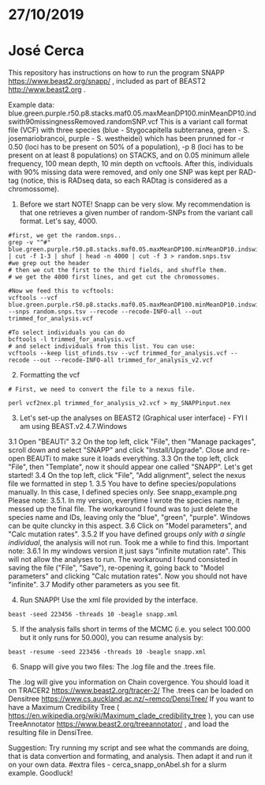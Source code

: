 # 27/10/2019
# José Cerca
This repository has instructions on how to run the program SNAPP https://www.beast2.org/snapp/  , included as part of BEAST2 http://www.beast2.org . 

Example data: blue.green.purple.r50.p8.stacks.maf0.05.maxMeanDP100.minMeanDP10.indswith90missingnessRemoved.randomSNP.vcf This is a variant call format file (VCF) with three species (blue - Stygocapitella subterranea, green - S. josemariobrancoi, purple - S. westheidei) which has been prunned for -r 0.50 (loci has to be present on 50% of a population), -p 8 (loci has to be present on at least 8 populations) on STACKS, and on 0.05 minimum allele frequency, 100 mean depth, 10 min depth on vcftools. After this, individuals with 90% missing data were removed, and only one SNP was kept per RAD-tag (notice, this is RADseq data, so each RADtag is considered as a chromossome).


1. Before we start
NOTE! Snapp can be very slow. My recommendation is that one retrieves a given number of random-SNPs from the variant call format. Let's say, 4000.
```
#first, we get the random.snps..
grep -v "^#" blue.green.purple.r50.p8.stacks.maf0.05.maxMeanDP100.minMeanDP10.indswith90missingnessRemoved.randomSNP.vcf | cut -f 1-3 | shuf | head -n 4000 | cut -f 3 > random.snps.tsv
#we grep out the header
# then we cut the first to the third fields, and shuffle them.
# we get the 4000 first lines, and get cut the chromossomes.

#Now we feed this to vcftools:
vcftools --vcf blue.green.purple.r50.p8.stacks.maf0.05.maxMeanDP100.minMeanDP10.indswith90missingnessRemoved.randomSNP.vcf --snps random.snps.tsv --recode --recode-INFO-all --out trimmed_for_analysis.vcf

#To select individuals you can do
bcftools -l trimmed_for_analysis.vcf
# and select individuals from this list. You can use:
vcftools --keep list_ofinds.tsv --vcf trimmed_for_analysis.vcf --recode --out --recode-INFO-all trimmed_for_analysis_v2.vcf
```

2. Formatting the vcf
```
# First, we need to convert the file to a nexus file.

perl vcf2nex.pl trimmed_for_analysis_v2.vcf > my_SNAPPinput.nex
```

3. Let's set-up the analyses on BEAST2 (Graphical user interface) - FYI I am using BEAST.v2.4.7.Windows

3.1 Open "BEAUTi"
3.2 On the top left, click "File", then "Manage packages", scroll down and select "SNAPP" and click "Install/Upgrade". Close and re-open BEAUTi to make sure it loads everything.
3.3 On the top left, click "File", then "Template", now it should appear one called "SNAPP". Let's get started!
3.4 On the top left, click "File", "Add alignment", select the nexus file we formatted in step 1.
3.5 You have to define species/populations manually. In this case, I defined species only. See snapp_example.png
      Please note:
      3.5.1. In my version, everytime I wrote the species name, it messed up the final file. The workaround I found was to just delete the species name and IDs, leaving only the "blue", "green", "purple". Windows can be quite cluncky in this aspect.
3.6 Click on "Model parameters", and "Calc mutation rates".
      3.5.2 If you have defined groups *only with a single individual*, the analysis will not run. Took me a while to find this.
      Important note:
      3.6.1 In my windows version it just says "infinite mutation rate". This will not allow the analyses to run. The workaround I found consisted in saving the file ("File", "Save"), re-opening it, going back to "Model parameters" and clicking "Calc mutation rates". Now you should not have "infinite".
3.7 Modify other parameters as you see fit.

4. Run SNAPP! Use the xml file provided by the interface.
```
beast -seed 223456 -threads 10 -beagle snapp.xml
```

5. If the analysis falls short in terms of the MCMC (i.e. you select 100.000 but it only runs for 50.000), you can resume analysis by:
```
beast -resume -seed 223456 -threads 10 -beagle snapp.xml
```

6. Snapp will give you two files:
The .log file and the .trees file.

The .log will give you information on Chain covergence. You should load it on TRACER2 https://www.beast2.org/tracer-2/
The .trees can be loaded on Densitree https://www.cs.auckland.ac.nz/~remco/DensiTree/
If you want to have a Maximum Credibility Tree ( https://en.wikipedia.org/wiki/Maximum_clade_credibility_tree ), you can use TreeAnnotator https://www.beast2.org/treeannotator/  , and load the resulting file in DensiTree.


Suggestion: Try running my script and see what the commands are doing, that is data convertion and formating, and analysis. Then adapt it and run it on your own data. #extra files - cerca_snapp_onAbel.sh for a slurm example. Goodluck!
